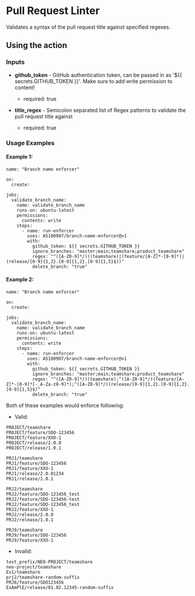# Pull Request Linter

Validates a syntax of the pull request title against specified regexes.

## Using the action

### Inputs
* __github_token__ - GitHub authentication token, can be passed in as '${{ secrets.GITHUB_TOKEN }}'. Make sure to add write permission to content!
    * required: true

* __title_regex__ - Semicolon separated list of Regex patterns to validate the pull request title against
    * required: true

### Usage Examples
#### Example 1:
```
name: "Branch name enforcer"

on:
  create:

jobs:
  validate_branch_name:
    name: validate_branch_name
    runs-on: ubuntu-latest
    permissions:
      contents: write
    steps:
      - name: run-enforcer
        uses: A5100907/branch-name-enforcer@v1
        with:
          github_token: ${{ secrets.GITHUB_TOKEN }}
          ignore_branches: "master;main;teamshare;product_teamshare"
          regex: "^([A-Z0-9]*/)((teamshare)|(feature/[A-Z]*-[0-9]*)|(release/[0-9]{1,2}.[0-9]{1,2}.[0-9]{1,5}$))"
          delete_branch: "true"
```
#### Example 2:
```
name: "Branch name enforcer"

on:
  create:

jobs:
  validate_branch_name:
    name: validate_branch_name
    runs-on: ubuntu-latest
    permissions:
      contents: write
    steps:
      - name: run-enforcer
        uses: A5100907/branch-name-enforcer@v1
        with:
          github_token: ${{ secrets.GITHUB_TOKEN }}
          ignore_branches: "master;main;teamshare;product_teamshare"
          regex: "^([A-Z0-9]*/)(teamshare);^([A-Z0-9]*/)(feature/[A-Z]*-[0-9]*[-_A-Za-z0-9]*);^([A-Z0-9]*/)(release/[0-9]{1,2}.[0-9]{1,2}.[0-9]{1,5}$)"
          delete_branch: "true"
```
Both of these examples would enforce following:

  * Valid:
  ```
  PROJECT/teamshare
  PROJECT/feature/SDO-123456
  PROJECT/feature/XXO-1
  PROJECT/release/2.0.0
  PROJECT/release/1.0.1

  PRJ1/teamshare
  PRJ1/feature/SDO-123456
  PRJ1/feature/XXO-1
  PRJ1/release/2.0.01234
  PRJ1/release/1.0.1

  PRJ2/teamshare
  PRJ2/feature/SDO-123456_test
  PRJ2/feature/SDO-123456-test
  PRJ2/feature/SDO-123456_test
  PRJ2/feature/XXO-1
  PRJ2/release/2.0.0
  PRJ2/release/1.0.1

  PRJ9/teamshare
  PRJ9/feature/SDO-123456
  PRJ9/feature/XXO-1
  ```

  * Invalid:
  ```
  test_prefix/NEO-PROJECT/teamshare
  neo-project/teamshare
  Ex1/teamshare
  prj2/teamshare-random-suffix
  PRJ6/feature/SDO123456
  ExAmPlE/release/01.02.12345-random-suffix
  ```

